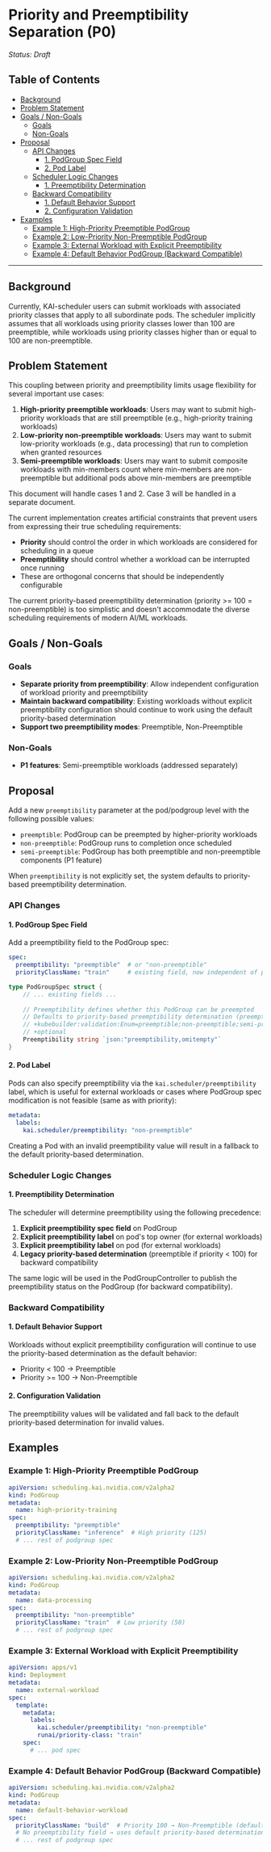 # Priority and Preemptibility Separation (P0)

*Status: Draft*

## Table of Contents
- [Background](#background)
- [Problem Statement](#problem-statement)
- [Goals / Non-Goals](#goals-non-goals)
   * [Goals](#goals)
   * [Non-Goals](#non-goals)
- [Proposal](#proposal)
   * [API Changes](#api-changes)
      + [1. PodGroup Spec Field](#1-podgroup-spec-field)
      + [2. Pod Label](#2-pod-label)
   * [Scheduler Logic Changes](#scheduler-logic-changes)
      + [1. Preemptibility Determination](#1-preemptibility-determination)
   * [Backward Compatibility](#backward-compatibility)
      + [1. Default Behavior Support](#1-default-behavior-support)
      + [2. Configuration Validation](#2-configuration-validation)
- [Examples](#examples)
   * [Example 1: High-Priority Preemptible PodGroup](#example-1-high-priority-preemptible-podgroup)
   * [Example 2: Low-Priority Non-Preemptible PodGroup](#example-2-low-priority-non-preemptible-podgroup)
   * [Example 3: External Workload with Explicit Preemptibility](#example-3-external-workload-with-explicit-preemptibility)
   * [Example 4: Default Behavior PodGroup (Backward Compatible)](#example-4-default-behavior-podgroup-backward-compatible)


---

## Background

Currently, KAI-scheduler users can submit workloads with associated priority classes that apply to all subordinate pods. The scheduler implicitly assumes that all workloads using priority classes lower than 100 are preemptible, while workloads using priority classes higher than or equal to 100 are non-preemptible.

## Problem Statement

This coupling between priority and preemptibility limits usage flexibility for several important use cases:

1. **High-priority preemptible workloads**: Users may want to submit high-priority workloads that are still preemptible (e.g., high-priority training workloads)
2. **Low-priority non-preemptible workloads**: Users may want to submit low-priority workloads (e.g., data processing) that run to completion when granted resources
3. **Semi-preemptible workloads**: Users may want to submit composite workloads with min-members count where min-members are non-preemptible but additional pods above min-members are preemptible

This document will handle cases 1 and 2. Case 3 will be handled in a separate document.

The current implementation creates artificial constraints that prevent users from expressing their true scheduling requirements:

- **Priority** should control the order in which workloads are considered for scheduling in a queue
- **Preemptibility** should control whether a workload can be interrupted once running
- These are orthogonal concerns that should be independently configurable

The current priority-based preemptibility determination (priority >= 100 = non-preemptible) is too simplistic and doesn't accommodate the diverse scheduling requirements of modern AI/ML workloads.

## Goals / Non-Goals

### Goals
- **Separate priority from preemptibility**: Allow independent configuration of workload priority and preemptibility
- **Maintain backward compatibility**: Existing workloads without explicit preemptibility configuration should continue to work using the default priority-based determination
- **Support two preemptibility modes**: Preemptible, Non-Preemptible

### Non-Goals
- **P1 features**: Semi-preemptible workloads (addressed separately)


## Proposal

Add a new `preemptibility` parameter at the pod/podgroup level with the following possible values:
- `preemptible`: PodGroup can be preempted by higher-priority workloads
- `non-preemptible`: PodGroup runs to completion once scheduled
- `semi-preemptible`: PodGroup has both preemptible and non-preemptible components (P1 feature)

When `preemptibility` is not explicitly set, the system defaults to priority-based preemptibility determination.

### API Changes

#### 1. PodGroup Spec Field
Add a preemptibility field to the PodGroup spec:

```yaml
spec:
  preemptibility: "preemptible"  # or "non-preemptible"
  priorityClassName: "train"     # existing field, now independent of preemptibility
```

```go
type PodGroupSpec struct {
    // ... existing fields ...
    
    // Preemptibility defines whether this PodGroup can be preempted
    // Defaults to priority-based preemptibility determination (preemptible if priority < 100)
    // +kubebuilder:validation:Enum=preemptible;non-preemptible;semi-preemptible
    // +optional
    Preemptibility string `json:"preemptibility,omitempty"`
}
```

#### 2. Pod Label
Pods can also specify preemptibility via the `kai.scheduler/preemptibility` label, which is useful for external workloads or cases where PodGroup spec modification is not feasible (same as with priority):

```yaml
metadata:
  labels:
    kai.scheduler/preemptibility: "non-preemptible"
```

Creating a Pod with an invalid preemptibility value will result in a fallback to the default priority-based determination.

### Scheduler Logic Changes

#### 1. Preemptibility Determination
The scheduler will determine preemptibility using the following precedence:

1. **Explicit preemptibility spec field** on PodGroup
2. **Explicit preemptibility label** on pod's top owner (for external workloads)
3. **Explicit preemptibility label** on pod (for external workloads)
4. **Legacy priority-based determination** (preemptible if priority < 100) for backward compatibility

The same logic will be used in the PodGroupController to publish the preemptibility status on the PodGroup (for backward compatibility).

### Backward Compatibility

#### 1. Default Behavior Support
Workloads without explicit preemptibility configuration will continue to use the priority-based determination as the default behavior:
- Priority < 100 → Preemptible
- Priority >= 100 → Non-Preemptible

#### 2. Configuration Validation
The preemptibility values will be validated and fall back to the default priority-based determination for invalid values.

## Examples

### Example 1: High-Priority Preemptible PodGroup
```yaml
apiVersion: scheduling.kai.nvidia.com/v2alpha2
kind: PodGroup
metadata:
  name: high-priority-training
spec:
  preemptibility: "preemptible"
  priorityClassName: "inference"  # High priority (125)
  # ... rest of podgroup spec
```

### Example 2: Low-Priority Non-Preemptible PodGroup
```yaml
apiVersion: scheduling.kai.nvidia.com/v2alpha2
kind: PodGroup
metadata:
  name: data-processing
spec:
  preemptibility: "non-preemptible"
  priorityClassName: "train"  # Low priority (50)
  # ... rest of podgroup spec
```

### Example 3: External Workload with Explicit Preemptibility
```yaml
apiVersion: apps/v1
kind: Deployment
metadata:
  name: external-workload
spec:
  template:
    metadata:
      labels:
        kai.scheduler/preemptibility: "non-preemptible"
        runai/priority-class: "train"
    spec:
      # ... pod spec
```

### Example 4: Default Behavior PodGroup (Backward Compatible)
```yaml
apiVersion: scheduling.kai.nvidia.com/v2alpha2
kind: PodGroup
metadata:
  name: default-behavior-workload
spec:
  priorityClassName: "build"  # Priority 100 → Non-Preemptible (default behavior)
  # No preemptibility field → uses default priority-based determination
  # ... rest of podgroup spec
```
